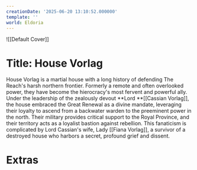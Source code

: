 ```yaml
---
creationDate: '2025-06-20 13:10:52.000000'
template: ''
world: Eldoria
---
```

![[Default Cover]]

# Title: House Vorlag

House Vorlag is a martial house with a long history of defending The Reach's harsh northern frontier. Formerly a remote and often overlooked power, they have become the hierocracy's most fervent and powerful ally. Under the leadership of the zealously devout **Lord **[[Cassian Vorlag]], the house embraced the Great Renewal as a divine mandate, leveraging their loyalty to ascend from a backwater warden to the preeminent power in the north. Their military provides critical support to the Royal Province, and their territory acts as a loyalist bastion against rebellion. This fanaticism is complicated by Lord Cassian's wife, Lady [[Fiana Vorlag]], a survivor of a destroyed house who harbors a secret, profound grief and dissent.





# Extras

